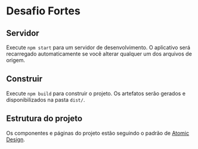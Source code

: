 # Desafio Fortes

## Servidor

Execute `npm start` para um servidor de desenvolvimento.
O aplicativo será recarregado automaticamente se você alterar qualquer um dos arquivos de origem.

## Construir

Execute `npm build` para construir o projeto. Os artefatos serão gerados e disponibilizados na pasta `dist/`.

## Estrutura do projeto

Os componentes e páginas do projeto estão seguindo o padrão de [Atomic Design](http://bradfrost.com/blog/post/atomic-web-design/).
